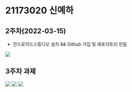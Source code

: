 # 21173020 신예하

## 2주차(2022-03-15)
- 안드로이드스튜디오 설치 && Github 가입 및 레포지토리 만듬

 <img width="" heigh="" src="./pic/2st.png"></img>

## 3주차 과제

<img width="" height="" src="./pic/3_main.png"> </img>
<img width="" height="" src="./pic/3_naver.png"> </img> 
<img width="" height="" src="./pic/3_call.png"> </img>
